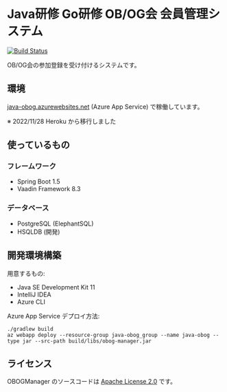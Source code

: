 # Java研修 Go研修 OB/OG会 会員管理システム

[![Build Status](https://travis-ci.org/JavaTrainingCourse/obog-manager.svg?branch=master)](https://travis-ci.org/JavaTrainingCourse/obog-manager)

OB/OG会の参加登録を受け付けるシステムです。

## 環境

[java-obog.azurewebsites.net](https://java-obog.azurewebsites.net/) (Azure App Service) で稼働しています。

※ 2022/11/28 Heroku から移行しました

## 使っているもの

### フレームワーク

* Spring Boot 1.5
* Vaadin Framework 8.3

### データベース

* PostgreSQL (ElephantSQL)
* HSQLDB (開発)

## 開発環境構築

用意するもの:

* Java SE Development Kit 11
* IntelliJ IDEA
* Azure CLI

Azure App Service デプロイ方法:

```
./gradlew build
az webapp deploy --resource-group java-obog_group --name java-obog --type jar --src-path build/libs/obog-manager.jar
```

## ライセンス

OBOGManager のソースコードは [Apache License 2.0](LICENSE) です。
